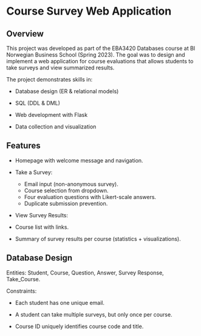 # Course Survey Web Application

## Overview

This project was developed as part of the EBA3420 Databases course at BI Norwegian Business School (Spring 2023). The goal was to design and implement a web application for course evaluations that allows students to take surveys and view summarized results.

The project demonstrates skills in:

- Database design (ER & relational models)

- SQL (DDL & DML)

- Web development with Flask

- Data collection and visualization

## Features

- Homepage with welcome message and navigation.

- Take a Survey:
  - Email input (non-anonymous survey).
  - Course selection from dropdown.
  - Four evaluation questions with Likert-scale answers.
  - Duplicate submission prevention.

- View Survey Results:

- Course list with links.

- Summary of survey results per course (statistics + visualizations).

## Database Design

Entities: Student, Course, Question, Answer, Survey Response, Take_Course.

Constraints:

- Each student has one unique email.

- A student can take multiple surveys, but only once per course.

- Course ID uniquely identifies course code and title.
